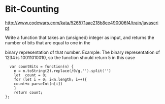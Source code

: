 # Bit-Counting


http://www.codewars.com/kata/526571aae218b8ee490006f4/train/javascript


Write a function that takes an (unsigned) integer as input, and returns the number of bits that are equal to one in the 

binary representation of that number.  Example: The binary representation of 1234 is 10011010010, so the function should return 5 
in this case


      var countBits = function(n) {
		n = n.toString(2).replace(/0/g,'').split('')
		let  count = 0;
		for (let i = 0; i<n.length; i++){
		count+= parseInt(n[i])
		}
		return count;
	};
